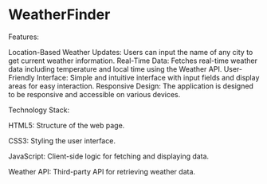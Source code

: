 # WeatherFinder

Features:

Location-Based Weather Updates: Users can input the name of any city to get current weather information.
Real-Time Data: Fetches real-time weather data including temperature and local time using the Weather API.
User-Friendly Interface: Simple and intuitive interface with input fields and display areas for easy interaction.
Responsive Design: The application is designed to be responsive and accessible on various devices.


Technology Stack:

HTML5: Structure of the web page.

CSS3: Styling the user interface.

JavaScript: Client-side logic for fetching and displaying data.

Weather API: Third-party API for retrieving weather data.
